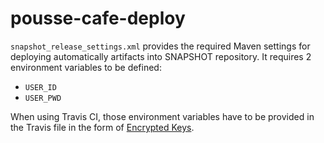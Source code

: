 # pousse-cafe-deploy

`snapshot_release_settings.xml` provides the required Maven settings for deploying automatically artifacts into SNAPSHOT repository.
It requires 2 environment variables to be defined:

- `USER_ID`
- `USER_PWD`

When using Travis CI, those environment variables have to be provided in the Travis file in the form of [Encrypted Keys](https://docs.travis-ci.com/user/encryption-keys).
